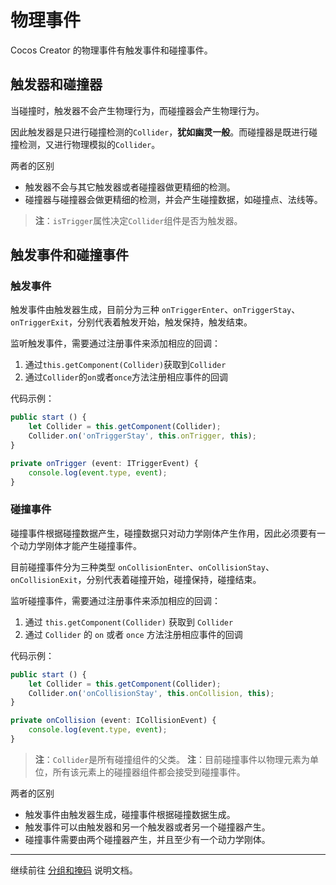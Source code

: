 # 物理事件

Cocos Creator 的物理事件有触发事件和碰撞事件。

## 触发器和碰撞器

当碰撞时，触发器不会产生物理行为，而碰撞器会产生物理行为。

因此触发器是只进行碰撞检测的`Collider`，**犹如幽灵一般**。而碰撞器是既进行碰撞检测，又进行物理模拟的`Collider`。

两者的区别

- 触发器不会与其它触发器或者碰撞器做更精细的检测。
- 碰撞器与碰撞器会做更精细的检测，并会产生碰撞数据，如碰撞点、法线等。

> **注**：`isTrigger`属性决定`Collider`组件是否为触发器。

## 触发事件和碰撞事件

### 触发事件

触发事件由触发器生成，目前分为三种 `onTriggerEnter`、`onTriggerStay`、`onTriggerExit`，分别代表着触发开始，触发保持，触发结束。

监听触发事件，需要通过注册事件来添加相应的回调：

1. 通过`this.getComponent(Collider)`获取到`Collider`
2. 通过`Collider`的`on`或者`once`方法注册相应事件的回调

代码示例：

```ts
public start () {
    let Collider = this.getComponent(Collider);
    Collider.on('onTriggerStay', this.onTrigger, this);
}

private onTrigger (event: ITriggerEvent) {
    console.log(event.type, event);
}
```

### 碰撞事件

碰撞事件根据碰撞数据产生，碰撞数据只对动力学刚体产生作用，因此必须要有一个动力学刚体才能产生碰撞事件。

目前碰撞事件分为三种类型 `onCollisionEnter`、`onCollisionStay`、`onCollisionExit`，分别代表着碰撞开始，碰撞保持，碰撞结束。

监听碰撞事件，需要通过注册事件来添加相应的回调：

1. 通过 `this.getComponent(Collider)` 获取到 `Collider`
2. 通过 `Collider` 的 `on` 或者 `once` 方法注册相应事件的回调

代码示例：

```ts
public start () {
    let Collider = this.getComponent(Collider);
    Collider.on('onCollisionStay', this.onCollision, this);
}

private onCollision (event: ICollisionEvent) {
    console.log(event.type, event);
}
```

> **注**：`Collider`是所有碰撞组件的父类。
> **注**：目前碰撞事件以物理元素为单位，所有该元素上的碰撞器组件都会接受到碰撞事件。

两者的区别

- 触发事件由触发器生成，碰撞事件根据碰撞数据生成。
- 触发事件可以由触发器和另一个触发器或者另一个碰撞器产生。
- 碰撞事件需要由两个碰撞器产生，并且至少有一个动力学刚体。

---

继续前往 [分组和掩码](physics-group-mask.md) 说明文档。
